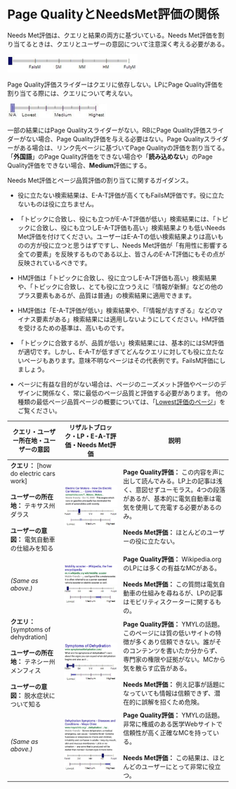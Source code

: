 # Page QualityとNeedsMet評価の関係

Needs Met評価は、クエリと結果の両方に基づいている。Needs Met評価を割り当てるときは、クエリとユーザーの意図について注意深く考える必要がある。

![needs met scale - not applicable](../images/needs-met-na.jpg)

Page Quality評価スライダーはクエリに依存しない。LPにPage Quality評価を割り当てる際には、クエリについて考えない。

![page quality scale - not applicable](../images/eat-na.jpg)

一部の結果にはPage Qualityスライダーがない。RBにPage Quality評価スライダーがない場合、Page Quality評価を与える必要はない。Page Qualityスライダーがある場合は、リンク先ページに基づいてPage Qualityの評価を割り当てる。「**外国語**」のPage Quality評価をできない場合や「**読み込めない**」のPage Quality評価をできない場合、**Medium**評価にする。

Needs Met評価とページ品質評価の割り当てに関するガイダンス。

- 役に立たない検索結果は、E-A-T評価が高くてもFailsM評価です。役に立たないものは役に立ちません。

- 「トピックに合致し、役にも立つがE-A-T評価が低い」検索結果には、「トピックに合致し、役にも立つしE-A-T評価も高い」検索結果よりも低いNeeds Met評価を付けてください。ユーザーはE-A-Tの低い検索結果よりは高いものの方が役に立つと思うはずですし、Needs Met評価が「有用性に影響する全ての要素」を反映するものである以上、皆さんのE-A-T評価にもその点が反映されているべきです。

- HM評価は「トピックに合致し、役に立つしE-A-T評価も高い」検索結果や、「トピックに合致し、とても役に立つうえに『情報が新鮮』などの他のプラス要素もあるが、品質は普通」の検索結果に適用できます。

- HM評価は「E-A-T評価が低い」検索結果や、「『情報が古すぎる』などのマイナス要素がある」検索結果には適用しないようにしてください。HM評価を受けるための基準は、高いものです。

- 「トピックに合致するが、品質が低い」検索結果には、基本的にはSM評価が適切です。しかし、E-A-Tが低すぎてどんなクエリに対しても役に立たないページもあります。意味不明なページはその代表例です。FailsM評価にしましょう。

- ページに有益な目的がない場合は、ページのニーズメット評価やページのデザインに関係なく、常に最低のページ品質と評価する必要があります。 他の種類の最低ページ品質ページの概要については、「[Lowest評価のページ](../page-quality-rating-guideline/7-lowest-quality-pages)」をご覧ください。

クエリ・ユーザー所在地・ユーザーの意図|リザルトブロック・LP・E-A-T評価・Needs Met評価|説明
---|---|---
**クエリ：** [how do electric cars work]<br><br>**ユーザーの所在地：** テキサス州ダラス<br><br>**ユーザーの意図：** 電気自動車の仕組みを知る|![](../images/img628.jpg)<br>![needs met scale - slightly meets](../images/sm.jpg)![page quality scale - low](../images/low.jpg)|**Page Quality評価：** この内容を声に出して読んでみる。LP上の記事は浅く、意図せずユーモラス。4つの段落があるが、基本的に電気自動車は電気を使用して充電する必要があるのみ。<br><br>**Needs Met評価：** ほとんどのユーザーの役に立たない。
*(Same as above.)*|![](../images/img631.jpg)<br>![needs met scale - fails to meet](../images/failsm.jpg)![](../images/medium+narrow.jpg)|**Page Quality評価：** Wikipedia.orgのLPには多くの有益なMCがある。<br><br>**Needs Met評価：** この質問は電気自動車の仕組みを尋ねるが、LPの記事はモビリティスクーターに関するもの。
**クエリ：** [symptoms of dehydration]<br><br>**ユーザーの所在地：** テネシー州メンフィス<br><br>**ユーザーの意図：** 脱水症状について知る|![](../images/img634.jpg)<br>![](../images/failsm-narrow.jpg)![page quality scale - lowest - narrow range](../images/lowest-narrow.jpg)|**Page Quality評価：** YMYLの話題。このページには質の低いサイトの特徴が多くあり信頼できない。誰がそのコンテンツを書いたか分からず、専門家の権限や証拠がない。MCから気を散らす広告がある。<br><br>**Needs Met評価：** 例え記事が話題になっていても情報は信頼できず、潜在的に誤解を招くため危険。
*(Same as above.)*|![](../images/img637.jpg)<br>![needs met scale - highly meets](../images/hm.jpg)![page quality scale - high+ - narrow range](../images/high+narrow.jpg)|**Page Quality評価：** YMYLの話題。非常に権威のある医学Webサイトで信頼性が高く正確なMCを持っている。<br><br>**Needs Met評価：** この結果は、ほとんどのユーザーにとって非常に役立つ。